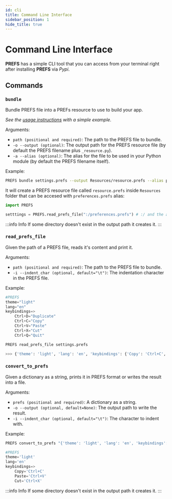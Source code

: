 ```yaml
---
id: cli
title: Command Line Interface
sidebar_position: 1
hide_title: true
---
```


# Command Line Interface
**PREFS** has a simple CLI tool that you can access from your terminal right after installing **PREFS** via _Pypi_.

## Commands

### `bundle`
Bundle PREFS file into a PREFs resource to use to build your app.

_See the [usage instructions](resources.md) with a simple example._

Arguments:
- `path (positional and required)`: The path to the PREFS file to bundle.
- `-o --output (optional)`: The output path for the PREFS resource file (by default the PREFS filename plus `_resource.py`).
- `-a --alias (optional)`: The alias for the file to be used in your Python module (by default the PREFS filename itself).

Example:
```bash
PREFS bundle settings.prefs --output Resources/resource.prefs --alias preferences.prefs 
```
It will create a PREFS resource file called `resource.prefs` inside `Resources` folder that can be accesed with `preferences.prefs` alias:
```python
import PREFS

setttings = PREFS.read_prefs_file(":/preferences.prefs") # :/ and the alias
```

:::info Info
If some directory doesn't exist in the output path it creates it.
:::

### `read_prefs_file`
Given the path of a PREFS file, reads it's content and print it.

Arguments:
- `path (positional and required)`: The path to the PREFS file to bundle.
- `-i --indent_char (optional, default="\t")`: The indentation character in the PREFS file.

Example:
```python title="settings.prefs"
#PREFS
theme="light"
lang="en"
keybindings=>
    Ctrl+D="Duplicate"
    Ctrl+C="Copy"
    Ctrl+V="Paste"
    Ctrl+X="Cut"
    Ctrl+Q="Quit"
```
```bash
PREFS read_prefs_file settings.prefs

>>> {'theme': 'light', 'lang': 'en', 'keybindings': {'Copy': 'Ctrl+C', 'Paste': 'Ctrl+V', 'Cut': 'Ctrl+X'}}
```

### `convert_to_prefs`
Given a dictionary as a string, prints it in PREFS format or writes the result into a file.

Arguments:
- `prefs (positional and required)`: A dictionary as a string.
- `-o --output (optional, default=None)`: The output path to write the result.
- `-i --indent_char (optional, default="\t")`: The character to indent with.

Example:
```bash
PREFS convert_to_prefs "{'theme': 'light', 'lang': 'en', 'keybindings': {'Copy': 'Ctrl+C', 'Paste': 'Ctrl+V', 'Cut': 'Ctrl+X'}}" -o settings.prefs
```
```python title="settings.prefs"
#PREFS
theme='light'
lang='en'
keybindings=>
	Copy='Ctrl+C'
	Paste='Ctrl+V'
	Cut='Ctrl+X'
```

:::info Info
If some directory doesn't exist in the output path it creates it.
:::
